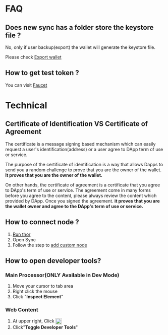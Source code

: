 # FAQ
## Does new sync has a folder store the keystore file  ?
No, only if user backup(export)  the wallet will generate the keystore file. 

Please check [Export wallet](/sync/user-guide/wallet.md#export-keystore)

## How to get test token ?
You can visit [Faucet](https://faucet.vecha.in/)


# Technical 
## Certificate of Identification VS Certificate of Agreement
The certificate is a message signing based mechanism which can easily request a user's identification(address) or a user agree to DApp term of use or service.

The purpose of the certificate of identification is a way that allows Dapps to send you a random challenge to prove that you are the owner of the wallet. **It proves that you are the owner of the wallet.**

On other hands, the certificate of agreement is a certificate that you agree to DApp's term of use or service. The agreement come in many forms before you agree to the content, please always review the content which provided by DApp. Once you signed the agreement. **it  proves that you are the wallet owner and agree to the DApp's term of use or service.**


## How to connect node ?
1. [Run thor](/thor/get-started/installation.html#running-thor)
2. Open Sync
3. Follow the step to [add custom node](/sync/user-guide/browse-dapp-and-web)

## How to open developer tools?
### Main Processor(ONLY Available in Dev Mode)
1. Move your cursor to tab area
2. Right click the mouse
3. Click "**Inspect Element**"

### Web Content
1. At upper right, Click <img src="~@public/images/sync/menu.png"  height = "20px" align=center />
2. Click"**Toggle Developer Tools**"